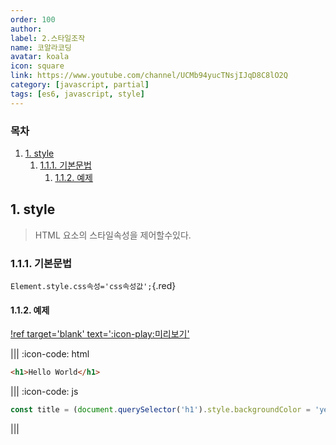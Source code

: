 ```yaml
---
order: 100
author:
label: 2.스타일조작
name: 코알라코딩
avatar: koala
icon: square
link: https://www.youtube.com/channel/UCMb94yucTNsjIJqD8C8lO2Q
category: [javascript, partial]
tags: [es6, javascript, style]
---
```


### 목차 <!-- omit in toc -->

1. [1. style](#1-style)
   1. [1.1.1. 기본문법](#111-기본문법)
      1. [1.1.2. 예제](#112-예제)

## 1. style

> HTML 요소의 스타일속성을 제어할수있다.

### 1.1.1. 기본문법

`Element.style.css속성='css속성값';`{.red}

#### 1.1.2. 예제

[!ref target='blank' text=':icon-play:미리보기'](https://qwerewqwerew.github.io/source/js/partial/attribute/3.html)

||| :icon-code: html

```html
<h1>Hello World</h1>
```

||| :icon-code: js

```js
const title = (document.querySelector('h1').style.backgroundColor = 'yellow');
```

|||

